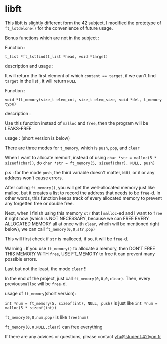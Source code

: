 # libft

This libft is slightly different form the 42 subject, I modified the prototype of ```ft_lstdelone()``` for the convenience of future usage.

Bonus functions which are not in the subject :

Function :

```t_list *ft_lstfind(t_list *head, void *target)```

description and usage : 

It will return the first element of which ```content == target```, if we can't find ```target``` in the list , it will return ```NULL```



Function :

```void *ft_memory(size_t elem_cnt, size_t elem_size, void *del, t_memory type)```

description : 

Use this function instead of ```malloc``` and ```free```, then the program will be LEAKS-FREE

usage : (short version is below)

There are three modes for ```t_memory```, which is ```push```, ```pop```, and ```clear```

When I want to allocate memort, instead of using ```char *str = malloc(5 * sizeof(char))```, do ```char *str = ft_memory(5, sizeof(char), NULL, push)```

p.s : for the mode ```push```, the third variable doesn't matter, ```NULL``` or ```0``` or any address won't cause errors.

After calling ```ft_memory()```, you will get the well-allocated memory just like malloc, but it creates a list to record the address that needs to be ```free```-d. In other words, this function keeps track of every allocated memory to prevent any forgetten free or double free.



Next, when I finish using this memory ```str``` that I ```malloc```-ed and I want to ```free``` it right now (which is NOT NECESSARY, because we can FREE EVERY ALLOCATED MEMORY all at once with ```clear```, whcih will be mentioned right below), we can call ```ft_memory(0,0,str,pop)```

This will first check if ```str``` is malloced, if so, it will be ```free```-d.

Warning : If you use ```ft_memory()``` to allocate a memory, then DON'T FREE THIS MEMORY WITH ```free```, USE FT_MEMORY to free it can prevent many possible errors.



Last but not the least, the mode ```clear``` !! 

In the end of the project, just call ```ft_memory(0,0,0,clear)```. Then, every previous```malloc``` will be ```free```-d.



usage of ```ft_memory```(short version): 

```int *num = ft_memory(5, sizeof(int), NULL, push)``` is just like ```int *num = malloc(5 * sizeof(int))```


```ft_memory(0,0,num,pop)``` is like ```free(num)```


```ft_memory(0,0,NULL,clear)``` can free everything

If there are any advices or questions, please contact yfu@student.42lyon.fr
